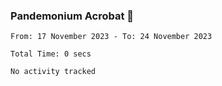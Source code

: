 ### Pandemonium Acrobat 🤸

<!--START_SECTION:waka-->

```all_time
From: 17 November 2023 - To: 24 November 2023

Total Time: 0 secs

No activity tracked
```

<!--END_SECTION:waka-->
